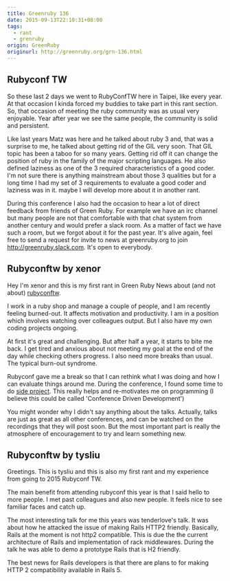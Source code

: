 ```yaml
---
title: Greenruby 136
date: 2015-09-13T22:10:31+08:00
tags:
  - rant
  - grenruby
origin: GreenRuby
originurl: http://greenruby.org/grn-136.html
---
```

## Rubyconf TW

So these last 2 days we went to RubyConfTW here in Taipei, like every year. At
that occasion I kinda forced my buddies to take part in this rant section. So,
that occasion of meeting the ruby community was as usual very enjoyable. Year
after year we see the same people, the community is solid and persistent.

Like last years Matz was here and he talked about ruby 3 and, that was a
surprise to me, he talked about getting rid of the GIL very soon. That GIL
topic has been a taboo for so many years. Getting rid off it can change the
position of ruby in the family of the major scripting languages. He also
defined laziness as one of the 3 required characteristics of a good coder. I'm
not sure there is anything mainstream about those 3 qualities but for a long
time I had my set of 3 requirements to evaluate a good coder and laziness was
in it. maybe I will develop more about it in another rant.

During this conference I also had the occasion to hear a lot of direct
feedback from friends of Green Ruby. For example we have an irc channel but
many people are not that comfortable with that chat system from another
century and would prefer a slack room. As a matter of fact we have such a
room, but we forgot about it for the past year. It's alive again, feel free to
send a request for invite to news at greenruby.org to join
<http://greenruby.slack.com>. It's open to everybody.

## Rubyconftw by xenor

Hey I'm xenor and this is my first rant in Green Ruby News about (and not
about) [rubyconftw][rubyconf].

I work in a ruby shop and manage a couple of people, and I am recently feeling
burned-out. It affects motivation and productivity. I am in a position which
involves watching over colleagues output. But I also have my own coding
projects ongoing.

At first it's great and challenging. But after half a year, it starts to bite
me back. I get tired and anxious about not meeting my goal at the end of the
day while checking others progress. I also need more breaks than usual. The
typical burn-out syndrome.

Rubyconf gave me a break so that I can rethink what I was doing and how I can
evaluate things around me. During the conference, I found some time to do
[side project][squeezer]. This really helps and re-motivates me on programming
(I believe this could be called 'Conference Driven Development')

You might wonder why I didn't say anything about the talks. Actually, talks
are just as great as all other conferences, and can be watched on the
recordings that they will post soon. But the most important part is really the
atmosphere of encouragement to try and learn something new.

## Rubyconftw by tysliu

Greetings. This is tysliu and this is also my first rant and my experience
from going to 2015 Rubyconf TW.

The main benefit from attending rubyconf this year is that I said hello to
more people. I met past colleagues and also new people. It feels nice to see
familiar faces and catch up.

The most interesting talk for me this years was tenderlove's talk. It was
about how he attacked the issue of making Rails HTTP2 friendly. Basically,
Rails at the moment is not http2 compatible. This is due the the current
architecture of Rails and implementation of rack middlewares. During the talk
he was able to demo a prototype Rails that is H2 friendly.

The best news for Rails developers is that there are plans to for making HTTP
2 compatibility available in Rails 5.

[rubyconf]: http://2015.rubyconf.tw/
[squeezer]: https://github.com/tubaxenor/squeezer
